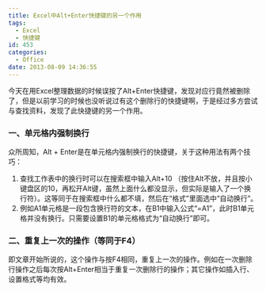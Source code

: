 ```yaml
---
title: Excel中Alt+Enter快捷键的另一个作用
tags:
  - Excel
  - 快捷键
id: 453
categories:
  - Office
date: 2013-08-09 14:36:55
---
```


今天在用Excel整理数据的时候误按了Alt+Enter快捷键，发现对应行竟然被删除了，但是以前学习的时候也没听说过有这个删除行的快捷键啊，于是经过多方尝试与查找资料，发现了此快捷键的另一个作用。

### 一、单元格内强制换行

众所周知，Alt + Enter是在单元格内强制换行的快捷键，关于这种用法有两个技巧：

1.  查找工作表中的换行时可以在搜索框中输入Alt+10 （按住Alt不放，并且按小键盘区的10，再松开Alt键，虽然上面什么都没显示，但实际是输入了一个换行符）。这等同于在搜索框中什么都不填，然后在“格式”里面选中“自动换行”。
2.  例如A1单元格是一段包含换行符的文本，在B1中输入公式“=A1”，此时B1单元格并没有换行。只需要设置B1的单元格格式为“自动换行”即可。

### 二、重复上一次的操作（等同于F4）

即文章开始所说的，这个操作与按F4相同，重复上一次的操作。例如在一次删除行操作之后每次按Alt+Enter相当于重复一次删除行的操作；其它操作如插入行、设置格式等均有效。

&nbsp;